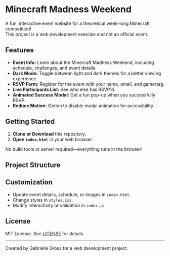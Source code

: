# Minecraft Madness Weekend

A fun, interactive event website for a theoretical week-long Minecraft competition!  
This project is a web development exercise and not an official event.

## Features

- **Event Info:** Learn about the Minecraft Madness Weekend, including schedule, challenges, and event details.
- **Dark Mode:** Toggle between light and dark themes for a better viewing experience.
- **RSVP Form:** Register for the event with your name, email, and gamertag.
- **Live Participants List:** See who else has RSVP'd.
- **Animated Success Modal:** Get a fun pop-up when you successfully RSVP.
- **Reduce Motion:** Option to disable modal animation for accessibility.

## Getting Started

1. **Clone or Download** this repository.
2. **Open `index.html`** in your web browser.

No build tools or server required—everything runs in the browser!

## Project Structure

## Customization

- Update event details, schedule, or images in `index.html`.
- Change styles in `styles.css`.
- Modify interactivity or validation in `index.js`.

## License

MIT License. See [LICENSE](LICENSE) for details.

---

Created by Gabrielle Gross for a web development project.
